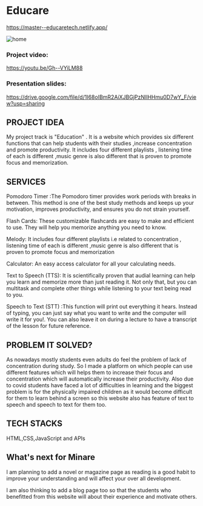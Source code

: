 # Educare
https://master--educaretech.netlify.app/


![home](https://user-images.githubusercontent.com/76110970/169700471-3f607c2d-5b80-49fc-871a-9724e339da17.png)



### Project video:
https://youtu.be/Gh--VYiLM88

### Presentation slides:

https://drive.google.com/file/d/1I68oIBmR2AiXJBGjPzNlIHHmu0D7wY_F/view?usp=sharing


## PROJECT IDEA

My project track is "Education" . It is a
website which provides six different
functions that can help students with their
studies ,increase concentration and promote
productivity. It includes four different
playlists , listening time of each is different
,music genre is also different that is proven
to promote focus and memorization.

## SERVICES

Pomodoro Timer :The Pomodoro timer provides  work periods with  breaks in between. This method is one of the best study methods and keeps up your motivation, improves productivity, and ensures you do not strain yourself.

Flash Cards: These customizable flashcards are easy to make and efficient to use. They will help you memorize anything you need to know.

Melody: It includes four different playlists i.e
related to concentration , listening time
of each is different ,music genre is also
different that is proven to promote focus
and memorization

Calculator: An easy access calculator for all your calculating needs.

Text to Speech (TTS): It is scientifically proven that audial learning can help you learn and memorize more than just reading it. Not only that, but you can multitask and complete other things while listening to your text being read to you.

Speech to Text (STT) :This function will print out everything it hears. Instead of typing, you can just say what you want to write and the computer will write it for you!. You can also leave it on during a lecture to have a transcript of the lesson for future reference.

## PROBLEM IT SOLVED?

As nowadays mostly students even adults do feel the problem of lack of
concentration during study.
So I made a platform on which people can use different features which
will helps them to increase their focus and concentration which will
automatically increase their productivity.
Also due to covid students have faced a lot of difficulties in learning and
the biggest problem is for the physically impaired children as it would
become difficult for them to learn behind a screen so this website also
has feature of text to speech and speech to text for them too.

## TECH STACKS

HTML,CSS,JavaScript and APIs

## What's next for Minare

I am planning to add a novel or magazine page as reading is a good habit to improve your understanding and will affect your over all development. 

I am also thinking to add a blog page too so that the students who benefitted from this website will about  their experience and motivate others.


